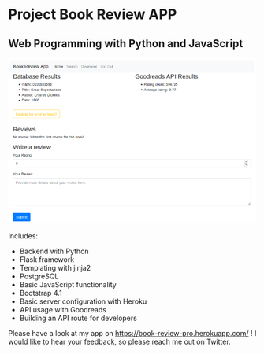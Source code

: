 # Project Book Review APP

## Web Programming with Python and JavaScript

![Screenshot](https://github.com/Dement0/book-review-app/blob/master/static/book-review-pro.png)

Includes:
- Backend with Python
- Flask framework
- Templating with jinja2
- PostgreSQL
- Basic JavaScript functionality
- Bootstrap 4.1
- Basic server configuration with Heroku
- API usage with Goodreads
- Building an API route for developers

Please have a look at my app on https://book-review-pro.herokuapp.com/ ! I would like to hear your feedback, so please reach me out on Twitter.
